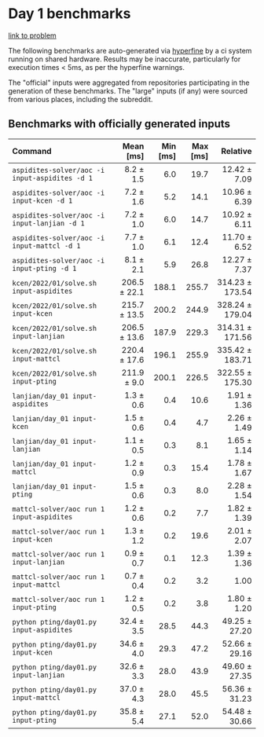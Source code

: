 # Day 1 benchmarks

[link to problem](http://adventofcode.com/2022/day/1)

The following benchmarks are auto-generated via [hyperfine](https://github.com/sharkdp/hyperfine) by a ci system running on shared hardware. Results may be inaccurate, particularly for execution times < 5ms, as per the hyperfine warnings.

The "official" inputs were aggregated from repositories participating in the generation of these benchmarks. The "large" inputs (if any) were sourced from various places, including the subreddit.

## Benchmarks with officially generated inputs
| Command | Mean [ms] | Min [ms] | Max [ms] | Relative |
|:---|---:|---:|---:|---:|
| `aspidites-solver/aoc -i input-aspidites -d 1` | 8.2 ± 1.5 | 6.0 | 19.7 | 12.42 ± 7.09 |
| `aspidites-solver/aoc -i input-kcen -d 1` | 7.2 ± 1.6 | 5.2 | 14.1 | 10.96 ± 6.39 |
| `aspidites-solver/aoc -i input-lanjian -d 1` | 7.2 ± 1.0 | 6.0 | 14.7 | 10.92 ± 6.11 |
| `aspidites-solver/aoc -i input-mattcl -d 1` | 7.7 ± 1.0 | 6.1 | 12.4 | 11.70 ± 6.52 |
| `aspidites-solver/aoc -i input-pting -d 1` | 8.1 ± 2.1 | 5.9 | 26.8 | 12.27 ± 7.37 |
| `kcen/2022/01/solve.sh input-aspidites` | 206.5 ± 22.1 | 188.1 | 255.7 | 314.23 ± 173.54 |
| `kcen/2022/01/solve.sh input-kcen` | 215.7 ± 13.5 | 200.2 | 244.9 | 328.24 ± 179.04 |
| `kcen/2022/01/solve.sh input-lanjian` | 206.5 ± 13.6 | 187.9 | 229.3 | 314.31 ± 171.56 |
| `kcen/2022/01/solve.sh input-mattcl` | 220.4 ± 17.6 | 196.1 | 255.9 | 335.42 ± 183.71 |
| `kcen/2022/01/solve.sh input-pting` | 211.9 ± 9.0 | 200.1 | 226.5 | 322.55 ± 175.30 |
| `lanjian/day_01 input-aspidites` | 1.3 ± 0.6 | 0.4 | 10.6 | 1.91 ± 1.36 |
| `lanjian/day_01 input-kcen` | 1.5 ± 0.6 | 0.4 | 4.7 | 2.26 ± 1.49 |
| `lanjian/day_01 input-lanjian` | 1.1 ± 0.5 | 0.3 | 8.1 | 1.65 ± 1.14 |
| `lanjian/day_01 input-mattcl` | 1.2 ± 0.9 | 0.3 | 15.4 | 1.78 ± 1.67 |
| `lanjian/day_01 input-pting` | 1.5 ± 0.6 | 0.3 | 8.0 | 2.28 ± 1.54 |
| `mattcl-solver/aoc run 1 input-aspidites` | 1.2 ± 0.6 | 0.2 | 7.7 | 1.82 ± 1.39 |
| `mattcl-solver/aoc run 1 input-kcen` | 1.3 ± 1.2 | 0.2 | 19.6 | 2.01 ± 2.07 |
| `mattcl-solver/aoc run 1 input-lanjian` | 0.9 ± 0.7 | 0.1 | 12.3 | 1.39 ± 1.36 |
| `mattcl-solver/aoc run 1 input-mattcl` | 0.7 ± 0.4 | 0.2 | 3.2 | 1.00 |
| `mattcl-solver/aoc run 1 input-pting` | 1.2 ± 0.5 | 0.2 | 3.8 | 1.80 ± 1.20 |
| `python pting/day01.py input-aspidites` | 32.4 ± 3.5 | 28.5 | 44.3 | 49.25 ± 27.20 |
| `python pting/day01.py input-kcen` | 34.6 ± 4.0 | 29.3 | 47.2 | 52.66 ± 29.16 |
| `python pting/day01.py input-lanjian` | 32.6 ± 3.3 | 28.0 | 43.9 | 49.60 ± 27.35 |
| `python pting/day01.py input-mattcl` | 37.0 ± 4.3 | 28.0 | 45.5 | 56.36 ± 31.23 |
| `python pting/day01.py input-pting` | 35.8 ± 5.4 | 27.1 | 52.0 | 54.48 ± 30.66 |
